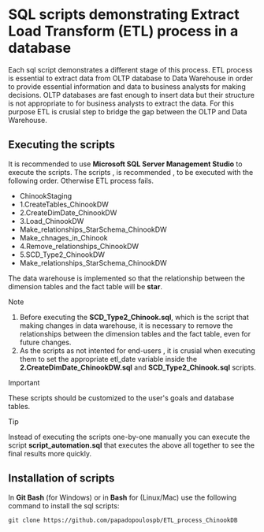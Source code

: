 # SQL scripts demonstrating Extract Load Transform (ETL) process in a database
Each sql script demonstrates a different stage of this process. ETL process is essential to extract data from OLTP database to Data Warehouse in order to provide essential information and data to business analysts for making decisions.
OLTP databases are fast enough to insert data but their structure is not appropriate to for business analysts to extract the data. For this purpose ETL is crusial step to bridge the gap between the OLTP and Data Warehouse.
##  Executing the scripts
It is recommended to use **Microsoft SQL Server Management Studio** to execute the scripts.
The scripts , is recommended , to be executed with the following order. Otherwise ETL process fails.
- ChinookStaging
- 1.CreateTables_ChinookDW
- 2.CreateDimDate_ChinookDW
- 3.Load_ChinookDW
- Make_relationships_StarSchema_ChinookDW
- Make_chnages_in_Chinook
- 4.Remove_relationships_ChinookDW
- 5.SCD_Type2_ChinookDW
- Make_relationships_StarSchema_ChinookDW

The data warehouse is implemented so that the relationship between the dimension tables and the fact table will be __star__.

> [!NOTE]
> 1. Before executing the **SCD_Type2_Chinook.sql**, which is the script that making changes in data warehouse,
> it is necessary to remove the relationships between the dimension tables and the fact table, even for future changes.
> 2. As the scripts as not intented for end-users , it is crusial when executing them to set the appropriate etl_date variable inside
> the **2.CreateDimDate_ChinookDW.sql** and **SCD_Type2_Chinook.sql** scripts.


> [!IMPORTANT]
> These scripts should be customized to the user's goals and database tables.

> [!TIP]
> Instead of executing the scripts one-by-one manually you can execute the script **script_automation.sql** that executes the above
> all together to see the final results more quickly.

## Installation of scripts
In **Git Bash** (for Windows) or in **Bash** for (Linux/Mac) use the following command to install the sql scripts:
```Git Bash
git clone https://github.com/papadopoulospb/ETL_process_ChinookDB
```

